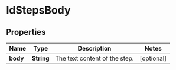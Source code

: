 # IdStepsBody

## Properties
Name | Type | Description | Notes
------------ | ------------- | ------------- | -------------
**body** | **String** | The text content of the step.  |  [optional]
